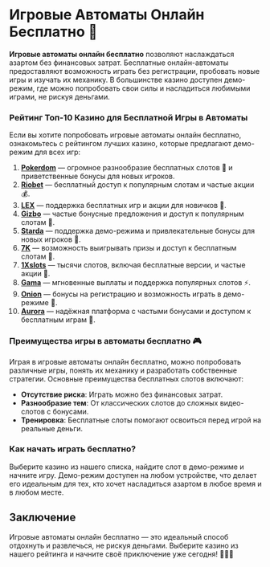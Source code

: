 # Игровые Автоматы Онлайн Бесплатно 🎰

**Игровые автоматы онлайн бесплатно** позволяют наслаждаться азартом без финансовых затрат. Бесплатные онлайн-автоматы предоставляют возможность играть без регистрации, пробовать новые игры и изучать их механику. В большинстве казино доступен демо-режим, где можно попробовать свои силы и насладиться любимыми играми, не рискуя деньгами. 

### Рейтинг Топ-10 Казино для Бесплатной Игры в Автоматы

Если вы хотите попробовать игровые автоматы онлайн бесплатно, ознакомьтесь с рейтингом лучших казино, которые предлагают демо-режим для всех игр:

1. **[Pokerdom](https://brandplay.link/4k77v2yx)** — огромное разнообразие бесплатных слотов 🎲 и приветственные бонусы для новых игроков.
2. **[Riobet](https://brandplay.link/7xBLTPyj)** — бесплатный доступ к популярным слотам и частые акции 💰.
3. **[LEX](https://brandplay.link/zW4hdDFV)** — поддержка бесплатных игр и акции для новичков 🎉.
4. **[Gizbo](https://brandplay.link/bprXw4YV)** — частые бонусные предложения и доступ к популярным слотам 🎁.
5. **[Starda](https://brandplay.link/fB7xwRFL)** — поддержка демо-режима и привлекательные бонусы для новых игроков 🎈.
6. **[7K](https://brandplay.link/BvQyFShp)** — возможность выигрывать призы и доступ к бесплатным слотам 🎯.
7. **[1Xslots](https://brandplay.link/hSB1khtr)** — тысячи слотов, включая бесплатные версии, и частые акции 🌟.
8. **[Gama](https://brandplay.link/j6NMKsDz)** — мгновенные выплаты и поддержка популярных слотов ⚡.
9. **[Onion](https://brandplay.link/zBGRVpQ9)** — бонусы на регистрацию и возможность играть в демо-режиме 🎰.
10. **[Aurora](https://10trafic-stat2.com/click/668546556bcc6313411604bd/6766/13032/subaccount)** — надёжная платформа с частыми бонусами и доступом к бесплатным играм 💎.

### Преимущества игры в автоматы бесплатно 🎮

Играя в игровые автоматы онлайн бесплатно, можно попробовать различные игры, понять их механику и разработать собственные стратегии. Основные преимущества бесплатных слотов включают:
- **Отсутствие риска**: Играть можно без финансовых затрат.
- **Разнообразие тем**: От классических слотов до сложных видео-слотов с бонусами.
- **Тренировка**: Бесплатные слоты помогают освоиться перед игрой на реальные деньги.

### Как начать играть бесплатно?

Выберите казино из нашего списка, найдите слот в демо-режиме и начните игру. Демо-режим доступен на любом устройстве, что делает его идеальным для тех, кто хочет насладиться азартом в любое время и в любом месте.

## Заключение

Игровые автоматы онлайн бесплатно — это идеальный способ отдохнуть и развлечься, не рискуя деньгами. Выберите казино из нашего рейтинга и начните своё приключение уже сегодня! 🎉🎰💸
